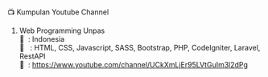 :tv: Kumpulan Youtube Channel

1. Web Programming Unpas <br/>
   :speech_balloon: &nbsp;: Indonesia<br/>
   :page_facing_up: &nbsp;&nbsp;: HTML, CSS, Javascript, SASS, Bootstrap, PHP, CodeIgniter, Laravel, RestAPI<br/>
   :link: &nbsp;: https://www.youtube.com/channel/UCkXmLjEr95LVtGuIm3l2dPg<br/><br/>

